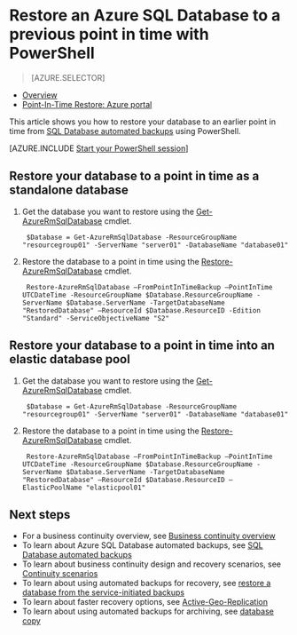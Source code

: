 <properties 
    pageTitle="Restore an Azure SQL Database to a previous point in time (PowerShell) | Microsoft Azure" 
    description="Restore an Azure SQL Database to a previous point in time" 
    services="sql-database" 
    documentationCenter="" 
    authors="stevestein" 
    manager="jhubbard" 
    editor=""/>

<tags
    ms.service="sql-database"
    ms.devlang="NA"
    ms.topic="article"
    ms.tgt_pltfrm="powershell"
    ms.workload="sqldb-bcdr" 
    ms.date="06/17/2016"
    ms.author="sstein"/>

# Restore an Azure SQL Database to a previous point in time with PowerShell

> [AZURE.SELECTOR]
- [Overview](sql-database-recovery-using-backups.md)
- [Point-In-Time Restore: Azure portal](sql-database-point-in-time-restore-portal.md)

This article shows you how to restore your database to an earlier point in time from [SQL Database automated backups](sql-database-automated-backups.md) using PowerShell.

[AZURE.INCLUDE [Start your PowerShell session](../../includes/sql-database-powershell.md)]

## Restore your database to a point in time as a standalone database

1. Get the database you want to restore using the [Get-AzureRmSqlDatabase](https://msdn.microsoft.com/library/azure/mt603648.aspx) cmdlet.

        $Database = Get-AzureRmSqlDatabase -ResourceGroupName "resourcegroup01" -ServerName "server01" -DatabaseName "database01"

2. Restore the database to a point in time using the [Restore-AzureRmSqlDatabase](https://msdn.microsoft.com/library/azure/mt693390.aspx) cmdlet.
    
        Restore-AzureRmSqlDatabase –FromPointInTimeBackup –PointInTime UTCDateTime -ResourceGroupName $Database.ResourceGroupName -ServerName $Database.ServerName -TargetDatabaseName "RestoredDatabase" –ResourceId $Database.ResourceID -Edition "Standard" -ServiceObjectiveName "S2"


## Restore your database to a point in time into an elastic database pool
   
1. Get the database you want to restore using the [Get-AzureRmSqlDatabase](https://msdn.microsoft.com/library/azure/mt603648.aspx) cmdlet.

        $Database = Get-AzureRmSqlDatabase -ResourceGroupName "resourcegroup01" -ServerName "server01" -DatabaseName "database01"

2. Restore the database to a point in time using the [Restore-AzureRmSqlDatabase](https://msdn.microsoft.com/library/azure/mt693390.aspx) cmdlet.
    
        Restore-AzureRmSqlDatabase –FromPointInTimeBackup –PointInTime UTCDateTime -ResourceGroupName $Database.ResourceGroupName -ServerName $Database.ServerName -TargetDatabaseName "RestoredDatabase" –ResourceId $Database.ResourceID –ElasticPoolName "elasticpool01"


## Next steps

- For a business continuity overview, see [Business continuity overview](sql-database-business-continuity.md)
- To learn about Azure SQL Database automated backups, see [SQL Database automated backups](sql-database-automated-backups.md)
- To learn about business continuity design and recovery scenarios, see [Continuity scenarios](sql-database-business-continuity-scenarios.md)
- To learn about using automated backups for recovery, see [restore a database from the service-initiated backups](sql-database-recovery-using-backups.md)
- To learn about faster recovery options, see [Active-Geo-Replication](sql-database-geo-replication-overview.md)  
- To learn about using automated backups for archiving, see [database copy](sql-database-copy.md)